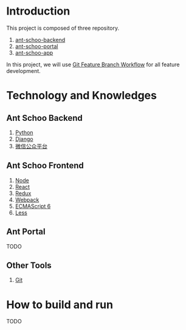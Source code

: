 # Introduction
This project is composed of three repository.
1. [ant-schoo-backend](https://github.com/lewisxiao/ant-schoo-backend)
2. [ant-schoo-portal](https://github.com/lewisxiao/ant-schoo-portal)
3. [ant-schoo-app](https://github.com/lewisxiao/ant-schoo-app)

In this project, we will use [Git Feature Branch Workflow](https://www.atlassian.com/git/tutorials/comparing-workflows/feature-branch-workflow) for all feature development.

# Technology and Knowledges
## Ant Schoo Backend
1. [Python](https://www.python.org/downloads/)
2. [Django](https://www.djangoproject.com/)
3. [微信公众平台](https://mp.weixin.qq.com/wiki)

## Ant Schoo Frontend
1. [Node](https://nodejs.org/en/)
2. [React](https://reactjs.org/)
3. [Redux](https://redux.js.org/)
4. [Webpack](https://doc.webpack-china.org/)
5. [ECMAScript 6](http://es6.ruanyifeng.com/)
6. [Less](http://less.bootcss.com/)

## Ant Portal
TODO

## Other Tools
1. [Git](https://git-scm.com/)

# How to build and run
TODO